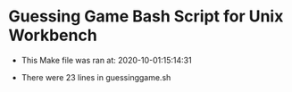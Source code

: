 # Guessing Game Bash Script for Unix Workbench

* This Make file was ran at: 2020-10-01:15:14:31

* There were 23 lines in guessinggame.sh

